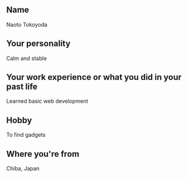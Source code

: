 ## Name
Naoto Tokoyoda

## Your personality
Calm and stable

## Your work experience or what you did in your past life
Learned basic web development

## Hobby
To find gadgets

## Where you're from
Chiba, Japan
